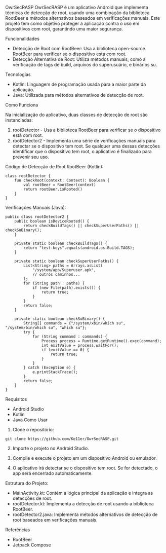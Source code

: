 OwrSecRASP
OwrSecRASP é um aplicativo Android que implementa técnicas de detecção de root, usando uma combinação da biblioteca RootBeer e métodos alternativos baseados em verificações manuais. Este projeto tem como objetivo proteger a aplicação contra o uso em dispositivos com root, garantindo uma maior segurança.

Funcionalidades

- Detecção de Root com RootBeer: Usa a biblioteca open-source RootBeer para verificar se o dispositivo está com root.
- Detecção Alternativa de Root: Utiliza métodos manuais, como a verificação de tags de build, arquivos do superusuário, e binários su.
  
Tecnologias
- Kotlin: Linguagem de programação usada para a maior parte da aplicação.
- Java: Utilizada para métodos alternativos de detecção de root.
  
Como Funciona

Na inicialização do aplicativo, duas classes de detecção de root são instanciadas:

1. rootDetector - Usa a biblioteca RootBeer para verificar se o dispositivo está com root.
2. rootDetector2 - Implementa uma série de verificações manuais para detectar se o dispositivo tem root.
Se qualquer uma dessas detecções identificar que o dispositivo tem root, o aplicativo é finalizado para prevenir seu uso.

Código de Detecção de Root
RootBeer (Kotlin):
``` 
class rootDetector {
    fun checkRoot(context: Context): Boolean {
        val rootBeer = RootBeer(context)
        return rootBeer.isRooted()
    }
}
   ```
Verificações Manuais (Java):
```
public class rootDetector2 {
    public boolean isDeviceRooted() {
        return checkBuildTags() || checkSuperUserPaths() || checkSuBinary();
    }

    private static boolean checkBuildTags() {
        return "test-keys".equals(android.os.Build.TAGS);
    }

    private static boolean checkSuperUserPaths() {
        List<String> paths = Arrays.asList(
            "/system/app/Superuser.apk",
            // outros caminhos...
        );
        for (String path : paths) {
            if (new File(path).exists()) {
                return true;
            }
        }
        return false;
    }

    private static boolean checkSuBinary() {
        String[] commands = {"/system/xbin/which su", "/system/bin/which su", "which su"};
        try {
            for (String command : commands) {
                Process process = Runtime.getRuntime().exec(command);
                int exitValue = process.waitFor();
                if (exitValue == 0) {
                    return true;
                }
            }
        } catch (Exception e) {
            e.printStackTrace();
        }
        return false;
    }
}
``` 
Requisitos
- Android Studio
- Kotlin 
- Java 
Como Usar

1. Clone o repositório:
```
git clone https://github.com/Ke11er/OwrSecRASP.git
```
2. Importe o projeto no Android Studio.

3. Compile e execute o projeto em um dispositivo Android ou emulador.

4. O aplicativo irá detectar se o dispositivo tem root. Se for detectado, o app será encerrado automaticamente.
   
Estrutura do Projeto:
- MainActivity.kt: Contém a lógica principal da aplicação e integra as detecções de root.
- rootDetector.kt: Implementa a detecção de root usando a biblioteca RootBeer.
- rootDetector2.java: Implementa métodos alternativos de detecção de root baseados em verificações manuais.

Referências

- RootBeer
- Jetpack Compose



